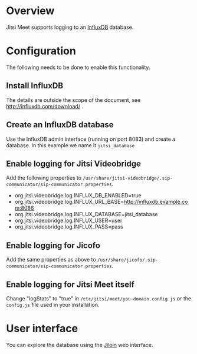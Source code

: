 # Overview
Jitsi Meet supports logging to an [InfluxDB](http://influxdb.com/) database.

# Configuration
The following needs to be done to enable this functionality.

## Install InfluxDB
The details are outside the scope of the document, see http://influxdb.com/download/ .

## Create an InfluxDB database
Use the InfluxDB admin interface (running on port 8083) and create a database. In this example we name it <code>jitsi_database</code>

## Enable logging for Jitsi Videobridge
Add the following properties to <code>/usr/share/jitsi-videobridge/.sip-communicator/sip-communicator.properties</code>.

- org.jitsi.videobridge.log.INFLUX_DB_ENABLED=true
- org.jitsi.videobridge.log.INFLUX_URL_BASE=http://influxdb.example.com:8086
- org.jitsi.videobridge.log.INFLUX_DATABASE=jitsi_database
- org.jitsi.videobridge.log.INFLUX_USER=user
- org.jitsi.videobridge.log.INFLUX_PASS=pass

## Enable logging for Jicofo
Add the same properties as above to <code>/usr/share/jicofo/.sip-communicator/sip-communicator.properties</code>.

## Enable logging for Jitsi Meet itself
Change "logStats" to "true" in <code>/etc/jitsi/meet/you-domain.config.js</code> or the <code>config.js</code> file used in your installation.

# User interface
You can explore the database using the [Jiloin](https://github.com/jitsi/jiloin) web interface.
